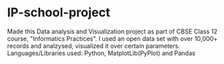 # IP-school-project
Made this Data analysis and Visualization project as part of CBSE Class 12 course, "Informatics Practices". I used an open data set with over 10,000+ records and analzysed, visualized it over certain parameters. Languages/Libraries used: Python, MatplotLib(PyPlot) and Pandas
